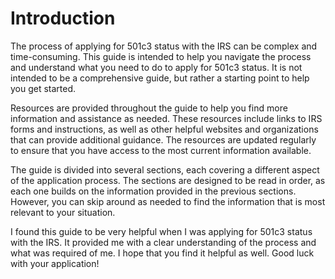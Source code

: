 # Introduction

The process of applying for 501c3 status with the IRS can be complex and time-consuming. This guide is intended to help you navigate the process and understand what you need to do to apply for 501c3 status. It is not intended to be a comprehensive guide, but rather a starting point to help you get started.

Resources are provided throughout the guide to help you find more information and assistance as needed. These resources include links to IRS forms and instructions, as well as other helpful websites and organizations that can provide additional guidance. The resources are updated regularly to ensure that you have access to the most current information available.

The guide is divided into several sections, each covering a different aspect of the application process. The sections are designed to be read in order, as each one builds on the information provided in the previous sections. However, you can skip around as needed to find the information that is most relevant to your situation.

I found this guide to be very helpful when I was applying for 501c3 status with the IRS. It provided me with a clear understanding of the process and what was required of me. I hope that you find it helpful as well. Good luck with your application!
